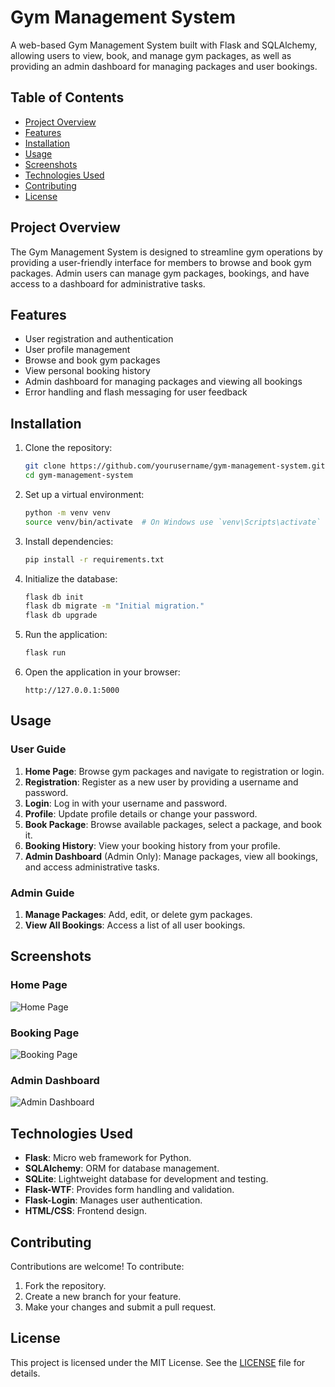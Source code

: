 # Gym Management System

A web-based Gym Management System built with Flask and SQLAlchemy, allowing users to view, book, and manage gym packages, as well as providing an admin dashboard for managing packages and user bookings.

## Table of Contents
- [Project Overview](#project-overview)
- [Features](#features)
- [Installation](#installation)
- [Usage](#usage)
- [Screenshots](#screenshots)
- [Technologies Used](#technologies-used)
- [Contributing](#contributing)
- [License](#license)

## Project Overview
The Gym Management System is designed to streamline gym operations by providing a user-friendly interface for members to browse and book gym packages. Admin users can manage gym packages, bookings, and have access to a dashboard for administrative tasks.

## Features
- User registration and authentication
- User profile management
- Browse and book gym packages
- View personal booking history
- Admin dashboard for managing packages and viewing all bookings
- Error handling and flash messaging for user feedback

## Installation

1. Clone the repository:
    ```bash
    git clone https://github.com/yourusername/gym-management-system.git
    cd gym-management-system
    ```

2. Set up a virtual environment:
    ```bash
    python -m venv venv
    source venv/bin/activate  # On Windows use `venv\Scripts\activate`
    ```

3. Install dependencies:
    ```bash
    pip install -r requirements.txt
    ```

4. Initialize the database:
    ```bash
    flask db init
    flask db migrate -m "Initial migration."
    flask db upgrade
    ```

5. Run the application:
    ```bash
    flask run
    ```

6. Open the application in your browser:
    ```
    http://127.0.0.1:5000
    ```

## Usage

### User Guide
1. **Home Page**: Browse gym packages and navigate to registration or login.
2. **Registration**: Register as a new user by providing a username and password.
3. **Login**: Log in with your username and password.
4. **Profile**: Update profile details or change your password.
5. **Book Package**: Browse available packages, select a package, and book it.
6. **Booking History**: View your booking history from your profile.
7. **Admin Dashboard** (Admin Only): Manage packages, view all bookings, and access administrative tasks.

### Admin Guide
1. **Manage Packages**: Add, edit, or delete gym packages.
2. **View All Bookings**: Access a list of all user bookings.

## Screenshots
### Home Page
![Home Page](path/to/your/homepage-screenshot.png)

### Booking Page
![Booking Page](path/to/your/bookingpage-screenshot.png)

### Admin Dashboard
![Admin Dashboard](path/to/your/admindashboard-screenshot.png)

## Technologies Used
- **Flask**: Micro web framework for Python.
- **SQLAlchemy**: ORM for database management.
- **SQLite**: Lightweight database for development and testing.
- **Flask-WTF**: Provides form handling and validation.
- **Flask-Login**: Manages user authentication.
- **HTML/CSS**: Frontend design.
  
## Contributing
Contributions are welcome! To contribute:
1. Fork the repository.
2. Create a new branch for your feature.
3. Make your changes and submit a pull request.

## License
This project is licensed under the MIT License. See the [LICENSE](LICENSE) file for details.
